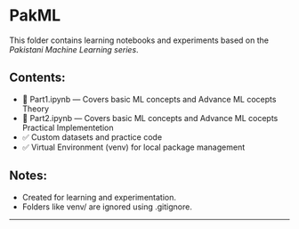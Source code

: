 # PakML

This folder contains learning notebooks and experiments based on the *Pakistani Machine Learning series*.

## Contents:
- 📘 Part1.ipynb — Covers basic ML concepts and Advance ML cocepts Theory 
- 📘 Part2.ipynb —  Covers basic ML concepts and Advance ML cocepts Practical Implementetion 
- ✅ Custom datasets and practice code
- ✅ Virtual Environment (venv) for local package management

## Notes:
- Created for learning and experimentation.
- Folders like venv/ are ignored using .gitignore.

---
